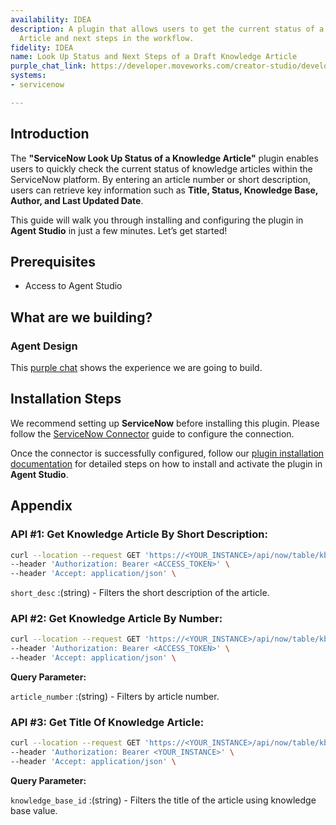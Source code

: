 ```yaml
---
availability: IDEA
description: A plugin that allows users to get the current status of a draft Knowledge
  Article and next steps in the workflow.
fidelity: IDEA
name: Look Up Status and Next Steps of a Draft Knowledge Article
purple_chat_link: https://developer.moveworks.com/creator-studio/developer-tools/purple-chat/?conversation=%7B%22messages%22%3A%5B%7B%22parts%22%3A%5B%7B%22richText%22%3A%22%3Cp%3ECan+you+get+me+the+status+of+a+draft+Knowledge+Article+in+ServiceNow%3F%3C%2Fp%3E%22%7D%5D%2C%22role%22%3A%22user%22%7D%2C%7B%22parts%22%3A%5B%7B%22richText%22%3A%22Yes%2C+I+can.+Please+provide+the+Knowledge+Article+number+or+a+short+description+of+the+article.%22%7D%5D%2C%22role%22%3A%22assistant%22%7D%2C%7B%22parts%22%3A%5B%7B%22richText%22%3A%22It%27s+the+one+about+setting+up+a+new+VPN%22%7D%5D%2C%22role%22%3A%22user%22%7D%2C%7B%22parts%22%3A%5B%7B%22reasoningSteps%22%3A%5B%7B%22richText%22%3A%22Searching+ServiceNow+for+knowledge+articles+matching+%5C%22setting+up+a+new+VPN%5C%22...%22%2C%22status%22%3A%22success%22%7D%5D%7D%2C%7B%22richText%22%3A%22I+found+a+few+articles+that+match+your+description.+Which+one+are+you+looking+for%3F%22%7D%2C%7B%22buttons%22%3A%5B%7B%22buttonText%22%3A%22KB0010024%3A+How+to+set+up+a+new+VPN+connection%22%2C%22style%22%3A%22outlined%22%7D%2C%7B%22buttonText%22%3A%22KB0010028%3A+Troubleshooting+common+VPN+issues%22%2C%22style%22%3A%22outlined%22%7D%2C%7B%22buttonText%22%3A%22KB0010035%3A+VPN+access+for+new+employees%22%2C%22style%22%3A%22outlined%22%7D%5D%7D%5D%2C%22role%22%3A%22assistant%22%7D%2C%7B%22parts%22%3A%5B%7B%22richText%22%3A%22KB0010024%3A+How+to+set+up+a+new+VPN+connection%22%7D%5D%2C%22role%22%3A%22user%22%7D%2C%7B%22parts%22%3A%5B%7B%22reasoningSteps%22%3A%5B%7B%22richText%22%3A%22Retrieving+status+for+KB0010024+in+ServiceNow...%22%2C%22status%22%3A%22success%22%7D%5D%7D%2C%7B%22richText%22%3A%22%3Cp%3EThe+knowledge+article+%3Cb%3EHow+to+set+up+a+new+VPN+connection%3C%2Fb%3E+is+currently+in+the+%3Cb%3EReview%3C%2Fb%3E+stage.%3C%2Fp%3E%3Cp%3EThe+next+step+is+for+it+to+be+approved+by+the+Knowledge+Management+team+lead%2C+Sarah+Jenkins.%3C%2Fp%3E%22%7D%2C%7B%22citations%22%3A%5B%7B%22citationTitle%22%3A%22KB0010024%22%2C%22connectorName%22%3A%22servicenow%22%7D%5D%7D%5D%2C%22role%22%3A%22assistant%22%7D%5D%7D
systems:
- servicenow

---
```

## **Introduction**

The **"ServiceNow Look Up Status of a Knowledge Article"** plugin enables users to quickly check the current status of knowledge articles within the ServiceNow platform. By entering an article number or short description, users can retrieve key information such as **Title, Status, Knowledge Base, Author, and Last Updated Date**.

This guide will walk you through installing and configuring the plugin in **Agent Studio** in just a few minutes. Let’s get started!

## **Prerequisites**

- Access to Agent Studio

## **What are we building?**

### **Agent Design**

This [purple chat](https://marketplace.moveworks.com/purple-chat?conversation=%7B%22messages%22%3A%5B%7B%22parts%22%3A%5B%7B%22richText%22%3A%22I+need+to+check+the+status+of+a+knowledge+article.%22%7D%5D%2C%22role%22%3A%22user%22%7D%2C%7B%22parts%22%3A%5B%7B%22richText%22%3A%22Okay%2C+I+can+look+up+a+knowledge+article+for+you.+Please+provide+the+article+number+%28e.g.%2C+KB0010873%29+or+some+keywords+from+its+title.%22%7D%5D%2C%22role%22%3A%22assistant%22%7D%2C%7B%22parts%22%3A%5B%7B%22richText%22%3A%22VPN+Mac+OS%22%7D%5D%2C%22role%22%3A%22user%22%7D%2C%7B%22parts%22%3A%5B%7B%22reasoningSteps%22%3A%5B%7B%22richText%22%3A%22Searching+%3Cb+xmlns%3D%5C%22http%3A%2F%2Fwww.w3.org%2F1999%2Fxhtml%5C%22%3EServiceNow%3C%2Fb%3E+for+articles+matching+%27VPN+Mac+OS%27%22%2C%22status%22%3A%22success%22%7D%5D%7D%2C%7B%22richText%22%3A%22%3Cp+xmlns%3D%5C%22http%3A%2F%2Fwww.w3.org%2F1999%2Fxhtml%5C%22%3EI+found+these+matching+knowledge+articles.+Please+select+the+one+you+want+to+check+by+replying+with+the+number.%3C%2Fp%3E%3Col+xmlns%3D%5C%22http%3A%2F%2Fwww.w3.org%2F1999%2Fxhtml%5C%22%3E%3Cli%3E%3Cb%3EKB0010873%3C%2Fb%3E+-+How+to+Fix+VPN+Connection+Problems+on+Mac+OS%3C%2Fli%3E%3Cli%3E%3Cb%3EKB0010551%3C%2Fb%3E+-+Ordering+a+new+VPN+token%3C%2Fli%3E%3C%2Fol%3E%22%7D%2C%7B%22citations%22%3A%5B%7B%22citationTitle%22%3A%22KB0010873%22%2C%22connectorName%22%3A%22servicenow%22%7D%2C%7B%22citationTitle%22%3A%22KB0010551%22%2C%22connectorName%22%3A%22servicenow%22%7D%5D%7D%5D%2C%22role%22%3A%22assistant%22%7D%2C%7B%22parts%22%3A%5B%7B%22richText%22%3A%221%22%7D%5D%2C%22role%22%3A%22user%22%7D%2C%7B%22parts%22%3A%5B%7B%22reasoningSteps%22%3A%5B%7B%22richText%22%3A%22Fetching+details+for+knowledge+article+%3Cb+xmlns%3D%5C%22http%3A%2F%2Fwww.w3.org%2F1999%2Fxhtml%5C%22%3EKB0010873%3C%2Fb%3E%22%2C%22status%22%3A%22success%22%7D%5D%7D%2C%7B%22richText%22%3A%22%3Cp+xmlns%3D%5C%22http%3A%2F%2Fwww.w3.org%2F1999%2Fxhtml%5C%22%3EHere+are+the+details+for+knowledge+article+%3Cstrong%3EKB0010873%3C%2Fstrong%3E%3A%3C%2Fp%3E%3Cul+xmlns%3D%5C%22http%3A%2F%2Fwww.w3.org%2F1999%2Fxhtml%5C%22%3E%3Cli%3E%3Cstrong%3ETitle%3A%3C%2Fstrong%3E+How+to+Fix+VPN+Connection+Problems+on+Mac+OS%3C%2Fli%3E%3Cli%3E%3Cstrong%3EStatus%3A%3C%2Fstrong%3E+Review%3C%2Fli%3E%3Cli%3E%3Cstrong%3EKnowledge+Base%3A%3C%2Fstrong%3E+IT+Support%3C%2Fli%3E%3Cli%3E%3Cstrong%3EAuthor%3A%3C%2Fstrong%3E+Jane+Doe%3C%2Fli%3E%3Cli%3E%3Cstrong%3ELast+Updated%3A%3C%2Fstrong%3E+August+15%2C+2025%3C%2Fli%3E%3C%2Ful%3E%3Cp+xmlns%3D%5C%22http%3A%2F%2Fwww.w3.org%2F1999%2Fxhtml%5C%22%3EThe+status+is+%3Cstrong%3EReview%3C%2Fstrong%3E%2C+which+means+the+article+has+been+submitted+and+is+waiting+for+approval+from+a+knowledge+manager.%3C%2Fp%3E%22%7D%2C%7B%22citations%22%3A%5B%7B%22citationTitle%22%3A%22KB0010873%22%2C%22connectorName%22%3A%22servicenow%22%7D%5D%7D%5D%2C%22role%22%3A%22assistant%22%7D%5D%7D) shows the experience we are going to build.

## **Installation Steps**

We recommend setting up **ServiceNow** before installing this plugin. Please follow the [ServiceNow Connector](https://marketplace.moveworks.com/connectors/servicenow#how-to-implement) guide to configure the connection.

Once the connector is successfully configured, follow our [plugin installation documentation](https://help.moveworks.com/docs/ai-agent-marketplace-installation) for detailed steps on how to install and activate the plugin in **Agent Studio**.

## **Appendix**

### **API #1: Get Knowledge Article By Short Description:**

```bash
curl --location --request GET 'https://<YOUR_INSTANCE>/api/now/table/kb_knowledge?sysparm_query=short_descriptionLIKE{{short_desc}}?&sysparm_fields=short_description,workflow_state,author.name,sys_updated_on,kb_knowledge_base,number" ' \
--header 'Authorization: Bearer <ACCESS_TOKEN>' \
--header 'Accept: application/json' \
```

`short_desc` :(string) - Filters the short description of the article.

### **API #2: Get Knowledge Article By Number:**

```bash
curl --location --request GET 'https://<YOUR_INSTANCE>/api/now/table/kb_knowledge?sysparm_query=number={{article_number}}?&sysparm_fields=short_description,workflow_state,author.name,sys_updated_on,kb_knowledge_base,number" ' \
--header 'Authorization: Bearer <ACCESS_TOKEN>' \
--header 'Accept: application/json' \
```

**Query Parameter:**

`article_number` :(string) - Filters by article number.

### **API #3: Get Title Of Knowledge Article:**

```bash
curl --location --request GET 'https://<YOUR_INSTANCE>/api/now/table/kb_knowledge_base?sysparm_query=sys_id={{knowledge_base_id}}&sysparm_fields=title' \
--header 'Authorization: Bearer <YOUR_INSTANCE>' \
--header 'Accept: application/json' \
```

**Query Parameter:**

`knowledge_base_id` :(string) - Filters the title of the article using knowledge base value.